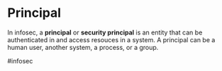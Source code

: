 # Principal

In infosec, a **principal** or **security principal** is an entity that can be authenticated in and access resouces in a system. A principal can be a human user, another system, a process, or a group.

#infosec